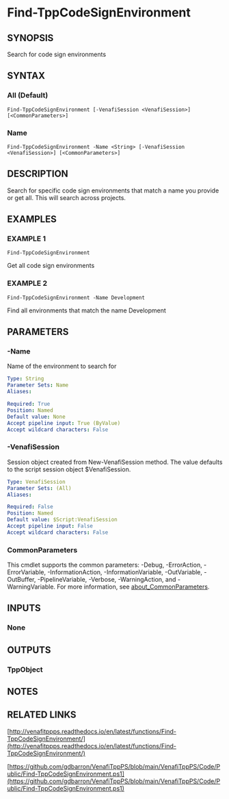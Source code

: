 # Find-TppCodeSignEnvironment

## SYNOPSIS
Search for code sign environments

## SYNTAX

### All (Default)
```
Find-TppCodeSignEnvironment [-VenafiSession <VenafiSession>] [<CommonParameters>]
```

### Name
```
Find-TppCodeSignEnvironment -Name <String> [-VenafiSession <VenafiSession>] [<CommonParameters>]
```

## DESCRIPTION
Search for specific code sign environments that match a name you provide or get all.
This will search across projects.

## EXAMPLES

### EXAMPLE 1
```
Find-TppCodeSignEnvironment
```

Get all code sign environments

### EXAMPLE 2
```
Find-TppCodeSignEnvironment -Name Development
```

Find all environments that match the name Development

## PARAMETERS

### -Name
Name of the environment to search for

```yaml
Type: String
Parameter Sets: Name
Aliases:

Required: True
Position: Named
Default value: None
Accept pipeline input: True (ByValue)
Accept wildcard characters: False
```

### -VenafiSession
Session object created from New-VenafiSession method.
The value defaults to the script session object $VenafiSession.

```yaml
Type: VenafiSession
Parameter Sets: (All)
Aliases:

Required: False
Position: Named
Default value: $Script:VenafiSession
Accept pipeline input: False
Accept wildcard characters: False
```

### CommonParameters
This cmdlet supports the common parameters: -Debug, -ErrorAction, -ErrorVariable, -InformationAction, -InformationVariable, -OutVariable, -OutBuffer, -PipelineVariable, -Verbose, -WarningAction, and -WarningVariable. For more information, see [about_CommonParameters](http://go.microsoft.com/fwlink/?LinkID=113216).

## INPUTS

### None
## OUTPUTS

### TppObject
## NOTES

## RELATED LINKS

[http://venafitppps.readthedocs.io/en/latest/functions/Find-TppCodeSignEnvironment/](http://venafitppps.readthedocs.io/en/latest/functions/Find-TppCodeSignEnvironment/)

[https://github.com/gdbarron/VenafiTppPS/blob/main/VenafiTppPS/Code/Public/Find-TppCodeSignEnvironment.ps1](https://github.com/gdbarron/VenafiTppPS/blob/main/VenafiTppPS/Code/Public/Find-TppCodeSignEnvironment.ps1)

